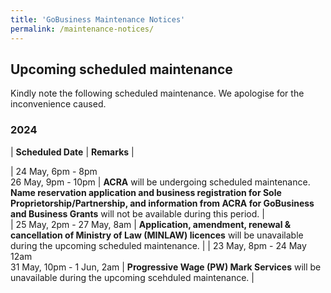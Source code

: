 ```yaml
---
title: 'GoBusiness Maintenance Notices'
permalink: /maintenance-notices/
---
```


## Upcoming scheduled maintenance

Kindly note the following scheduled maintenance. We apologise for the inconvenience caused.

### 2024 

| **Scheduled Date** | **Remarks** |  

| 24 May, 6pm - 8pm<br> 26 May, 9pm - 10pm | **ACRA** will be undergoing scheduled maintenance. **Name reservation application and business registration for Sole Proprietorship/Partnership, and information from ACRA for GoBusiness and Business Grants** will not be available during this period. |      
| 25 May, 2pm - 27 May, 8am | **Application, amendment, renewal & cancellation of Ministry of Law (MINLAW) licences** will be unavailable during the upcoming scheduled maintenance. | 
| 23 May, 8pm - 24 May 12am<br> 31 May, 10pm - 1 Jun, 2am | **Progressive Wage (PW) Mark Services** will be unavailable during the upcoming scehduled maintenance. | 

      



<script src="/jquery/jquery.min.js"></script> <script src="/jquery/resize-tables.js"></script>
